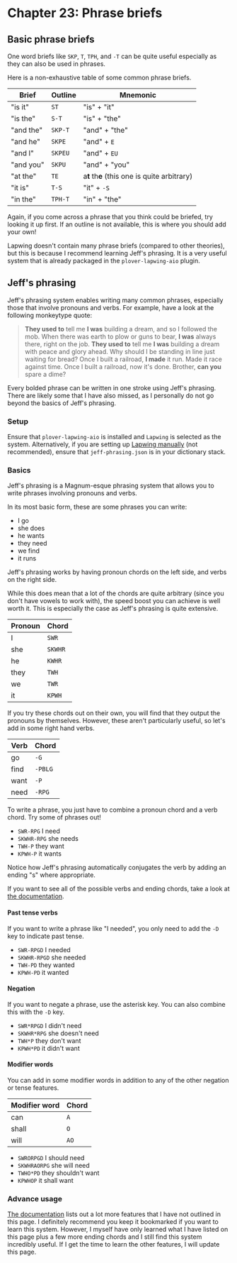 # Chapter 23: Phrase briefs

## Basic phrase briefs

One word briefs like `SKP`, `T`, `TPH`, and `-T` can be quite useful especially as they can also be used in phrases.

Here is a non-exhaustive table of some common phrase briefs.

| Brief | Outline | Mnemonic |
| ---- | ---- | ---- |
| "is it" | `ST` | "is" + "it" |
| "is the" | `S-T` | "is" + "the" |
| "and the" | `SKP-T` | "and" + "the" |
| "and he" | `SKPE` | "and" + `E` |
| "and I" | `SKPEU` | "and" + `EU` |
| "and you" | `SKPU` | "and" + "you" |
| "at the" | `TE` | a**t** th**e** (this one is quite arbitrary) |
| "it is" | `T-S` | "it" + `-S` |
| "in the" | `TPH-T` | "in" + "the" |

Again, if you come across a phrase that you think could be briefed, try looking it up first. If an outline is not available, this is where you should add your own!

Lapwing doesn't contain many phrase briefs (compared to other theories), but this is because I recommend learning Jeff's phrasing. It is a very useful system that is already packaged in the <code class="code-mono">plover-lapwing-aio</code> plugin.

## Jeff's phrasing

Jeff's phrasing system enables writing many common phrases, especially those that involve pronouns and verbs. For example, have a look at the following monkeytype quote:

> **They used to** tell me **I was** building a dream, and so I followed the mob. When there was earth to plow or guns to bear, **I was** always there, right on the job. **They used to** tell me **I was** building a dream with peace and glory ahead. Why should I be standing in line just waiting for bread? Once I built a railroad, **I made** it run. Made it race against time. Once I built a railroad, now it's done. Brother, **can you** spare a dime?

Every bolded phrase can be written in one stroke using Jeff's phrasing. There are likely some that I have also missed, as I personally do not go beyond the basics of Jeff's phrasing.

### Setup

Ensure that <code class="code-mono">plover-lapwing-aio</code> is installed and <code class="code-mono">Lapwing</code> is selected as the system. Alternatively, if you are setting up [Lapwing manually](Appendix-B.md) (not recommended), ensure that <code class="code-mono">jeff-phrasing.json</code> is in your dictionary stack.

### Basics

Jeff's phrasing is a Magnum-esque phrasing system that allows you to write phrases involving pronouns and verbs.

In its most basic form, these are some phrases you can write:

 - I go
 - she does
 - he wants
 - they need
 - we find
 - it runs

Jeff's phrasing works by having pronoun chords on the left side, and verbs on the right side.

While this does mean that a lot of the chords are quite arbitrary (since you don't have vowels to work with), the speed boost you can achieve is well worth it. This is especially the case as Jeff's phrasing is quite extensive.

| Pronoun | Chord |
| ---- | ---- |
| I | `SWR` |
| she | `SKWHR` |
| he | `KWHR` |
| they | `TWH` |
| we | `TWR` |
| it | `KPWH` |

If you try these chords out on their own, you will find that they output the pronouns by themselves. However, these aren't particularly useful, so let's add in some right hand verbs.

| Verb | Chord |
| ---- | ---- |
| go | `-G` |
| find | `-PBLG` |
| want | `-P` |
| need | `-RPG` |

To write a phrase, you just have to combine a pronoun chord and a verb chord. Try some of phrases out!

* `SWR-RPG` I need
* `SKWHR-RPG` she needs
* `TWH-P` they want
* `KPWH-P` it wants

Notice how Jeff's phrasing automatically conjugates the verb by adding an ending "s" where appropriate.

If you want to see all of the possible verbs and ending chords, take a look at [the documentation](https://github.com/jthlim/jeff-phrasing#verbs-and-suffix-words).

#### Past tense verbs

If you want to write a phrase like "I needed", you only need to add the `-D` key to indicate past tense.

* `SWR-RPGD` I needed
* `SKWHR-RPGD` she needed
* `TWH-PD` they wanted
* `KPWH-PD` it wanted

#### Negation

If you want to negate a phrase, use the asterisk key. You can also combine this with the `-D` key.

* `SWR*RPGD` I didn't need
* `SKWHR*RPG` she doesn't need
* `TWH*P` they don't want
* `KPWH*PD` it didn't want

#### Modifier words

You can add in some modifier words in addition to any of the other negation or tense features.

| Modifier word | Chord |
| ---- | ---- |
| can | `A` |
| shall | `O` |
| will | `AO` |

* `SWRORPGD` I should need
* `SKWHRAORPG` she will need
* `TWHO*PD` they shouldn't want
* `KPWHOP` it shall want

### Advance usage

[The documentation](https://github.com/jthlim/jeff-phrasing) lists out a lot more features that I have not outlined in this page. I definitely recommend you keep it bookmarked if you want to learn this system. However, I myself have only learned what I have listed on this page plus a few more ending chords and I still find this system incredibly useful. If I get the time to learn the other features, I will update this page.
